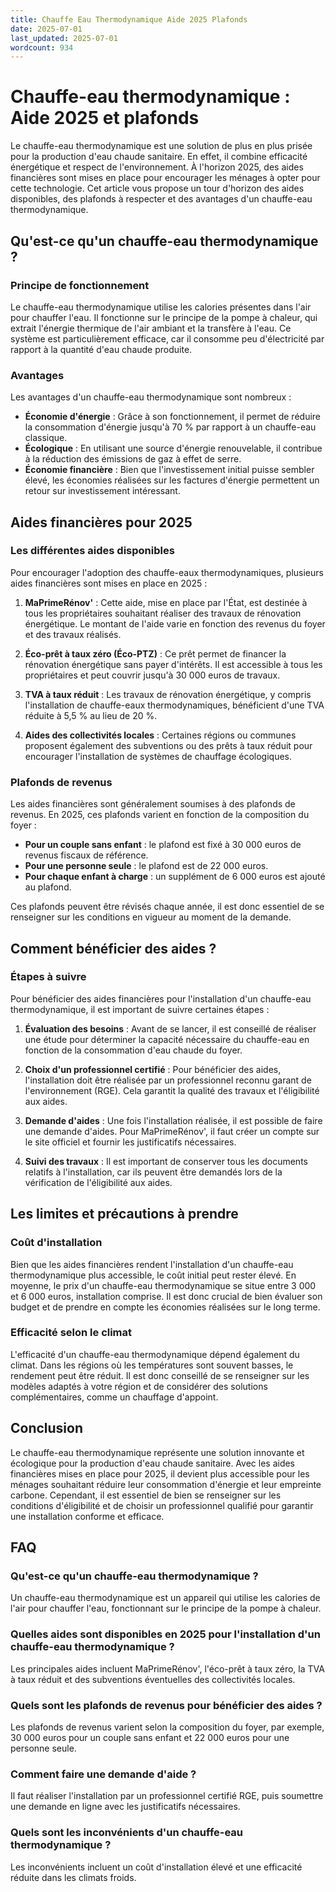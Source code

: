 ```yaml
---
title: Chauffe Eau Thermodynamique Aide 2025 Plafonds
date: 2025-07-01
last_updated: 2025-07-01
wordcount: 934
---
```


# Chauffe-eau thermodynamique : Aide 2025 et plafonds

Le chauffe-eau thermodynamique est une solution de plus en plus prisée pour la production d'eau chaude sanitaire. En effet, il combine efficacité énergétique et respect de l'environnement. À l'horizon 2025, des aides financières sont mises en place pour encourager les ménages à opter pour cette technologie. Cet article vous propose un tour d'horizon des aides disponibles, des plafonds à respecter et des avantages d'un chauffe-eau thermodynamique.

## Qu'est-ce qu'un chauffe-eau thermodynamique ?

### Principe de fonctionnement

Le chauffe-eau thermodynamique utilise les calories présentes dans l'air pour chauffer l'eau. Il fonctionne sur le principe de la pompe à chaleur, qui extrait l'énergie thermique de l'air ambiant et la transfère à l'eau. Ce système est particulièrement efficace, car il consomme peu d'électricité par rapport à la quantité d'eau chaude produite.

### Avantages

Les avantages d'un chauffe-eau thermodynamique sont nombreux :

- **Économie d'énergie** : Grâce à son fonctionnement, il permet de réduire la consommation d'énergie jusqu'à 70 % par rapport à un chauffe-eau classique.
- **Écologique** : En utilisant une source d'énergie renouvelable, il contribue à la réduction des émissions de gaz à effet de serre.
- **Économie financière** : Bien que l'investissement initial puisse sembler élevé, les économies réalisées sur les factures d'énergie permettent un retour sur investissement intéressant.

## Aides financières pour 2025

### Les différentes aides disponibles

Pour encourager l'adoption des chauffe-eaux thermodynamiques, plusieurs aides financières sont mises en place en 2025 :

1. **MaPrimeRénov'** : Cette aide, mise en place par l'État, est destinée à tous les propriétaires souhaitant réaliser des travaux de rénovation énergétique. Le montant de l'aide varie en fonction des revenus du foyer et des travaux réalisés.

2. **Éco-prêt à taux zéro (Éco-PTZ)** : Ce prêt permet de financer la rénovation énergétique sans payer d'intérêts. Il est accessible à tous les propriétaires et peut couvrir jusqu'à 30 000 euros de travaux.

3. **TVA à taux réduit** : Les travaux de rénovation énergétique, y compris l'installation de chauffe-eaux thermodynamiques, bénéficient d'une TVA réduite à 5,5 % au lieu de 20 %.

4. **Aides des collectivités locales** : Certaines régions ou communes proposent également des subventions ou des prêts à taux réduit pour encourager l'installation de systèmes de chauffage écologiques.

### Plafonds de revenus

Les aides financières sont généralement soumises à des plafonds de revenus. En 2025, ces plafonds varient en fonction de la composition du foyer :

- **Pour un couple sans enfant** : le plafond est fixé à 30 000 euros de revenus fiscaux de référence.
- **Pour une personne seule** : le plafond est de 22 000 euros.
- **Pour chaque enfant à charge** : un supplément de 6 000 euros est ajouté au plafond.

Ces plafonds peuvent être révisés chaque année, il est donc essentiel de se renseigner sur les conditions en vigueur au moment de la demande.

## Comment bénéficier des aides ?

### Étapes à suivre

Pour bénéficier des aides financières pour l'installation d'un chauffe-eau thermodynamique, il est important de suivre certaines étapes :

1. **Évaluation des besoins** : Avant de se lancer, il est conseillé de réaliser une étude pour déterminer la capacité nécessaire du chauffe-eau en fonction de la consommation d'eau chaude du foyer.

2. **Choix d'un professionnel certifié** : Pour bénéficier des aides, l'installation doit être réalisée par un professionnel reconnu garant de l'environnement (RGE). Cela garantit la qualité des travaux et l'éligibilité aux aides.

3. **Demande d'aides** : Une fois l'installation réalisée, il est possible de faire une demande d'aides. Pour MaPrimeRénov', il faut créer un compte sur le site officiel et fournir les justificatifs nécessaires.

4. **Suivi des travaux** : Il est important de conserver tous les documents relatifs à l'installation, car ils peuvent être demandés lors de la vérification de l'éligibilité aux aides.

## Les limites et précautions à prendre

### Coût d'installation

Bien que les aides financières rendent l'installation d'un chauffe-eau thermodynamique plus accessible, le coût initial peut rester élevé. En moyenne, le prix d'un chauffe-eau thermodynamique se situe entre 3 000 et 6 000 euros, installation comprise. Il est donc crucial de bien évaluer son budget et de prendre en compte les économies réalisées sur le long terme.

### Efficacité selon le climat

L'efficacité d'un chauffe-eau thermodynamique dépend également du climat. Dans les régions où les températures sont souvent basses, le rendement peut être réduit. Il est donc conseillé de se renseigner sur les modèles adaptés à votre région et de considérer des solutions complémentaires, comme un chauffage d'appoint.

## Conclusion

Le chauffe-eau thermodynamique représente une solution innovante et écologique pour la production d'eau chaude sanitaire. Avec les aides financières mises en place pour 2025, il devient plus accessible pour les ménages souhaitant réduire leur consommation d'énergie et leur empreinte carbone. Cependant, il est essentiel de bien se renseigner sur les conditions d'éligibilité et de choisir un professionnel qualifié pour garantir une installation conforme et efficace.

## FAQ

### Qu'est-ce qu'un chauffe-eau thermodynamique ?

Un chauffe-eau thermodynamique est un appareil qui utilise les calories de l'air pour chauffer l'eau, fonctionnant sur le principe de la pompe à chaleur.

### Quelles aides sont disponibles en 2025 pour l'installation d'un chauffe-eau thermodynamique ?

Les principales aides incluent MaPrimeRénov', l'éco-prêt à taux zéro, la TVA à taux réduit et des subventions éventuelles des collectivités locales.

### Quels sont les plafonds de revenus pour bénéficier des aides ?

Les plafonds de revenus varient selon la composition du foyer, par exemple, 30 000 euros pour un couple sans enfant et 22 000 euros pour une personne seule.

### Comment faire une demande d'aide ?

Il faut réaliser l'installation par un professionnel certifié RGE, puis soumettre une demande en ligne avec les justificatifs nécessaires.

### Quels sont les inconvénients d'un chauffe-eau thermodynamique ?

Les inconvénients incluent un coût d'installation élevé et une efficacité réduite dans les climats froids.